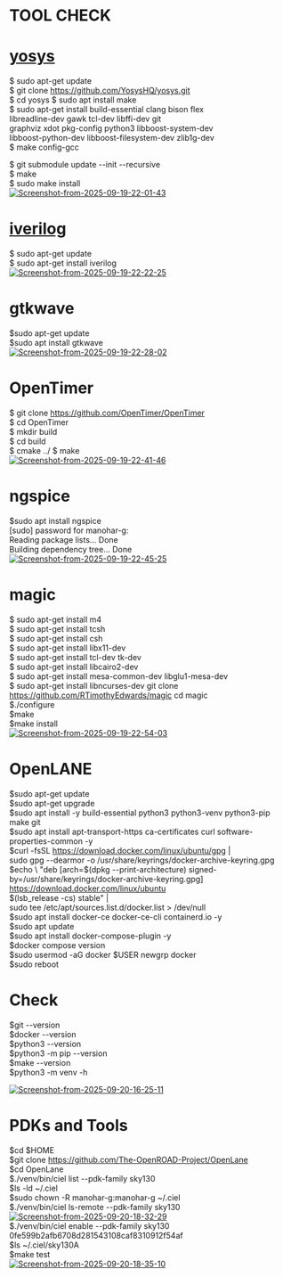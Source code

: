 # TOOL CHECK
# <u>yosys</u>
$ sudo apt-get update<br>
$ git clone https://github.com/YosysHQ/yosys.git<br>
$ cd yosys
$ sudo apt install make              <br>
$ sudo apt-get install build-essential clang bison flex \
    libreadline-dev gawk tcl-dev libffi-dev git \
    graphviz xdot pkg-config python3 libboost-system-dev \
    libboost-python-dev libboost-filesystem-dev zlib1g-dev<br>
$ make config-gcc<br>

$ git submodule update --init --recursive <br>
$ make <br>
$ sudo make install<br>
<a href="https://ibb.co/8ndMQqSG"><img src="https://i.ibb.co/BHrLYbSv/Screenshot-from-2025-09-19-22-01-43.png" alt="Screenshot-from-2025-09-19-22-01-43" border="0"></a><br />
# <u>iverilog</u>
$ sudo apt-get update<br>
$ sudo apt-get install iverilog<br>
<a href="https://ibb.co/h1nhWF1c"><img src="https://i.ibb.co/YTKYkBTX/Screenshot-from-2025-09-19-22-22-25.png" alt="Screenshot-from-2025-09-19-22-22-25" border="0"></a><br>
# gtkwave 

$sudo apt-get update<br>
$sudo apt install gtkwave <br>
<a href="https://imgbb.com/"><img src="https://i.ibb.co/Xx35s7Sv/Screenshot-from-2025-09-19-22-28-02.png" alt="Screenshot-from-2025-09-19-22-28-02" border="0"></a><br>
# OpenTimer
$ git clone https://github.com/OpenTimer/OpenTimer<br>
$ cd OpenTimer<br>
$ mkdir build<br>
$ cd build<br>
$ cmake ../
$ make <br>
<a href="https://ibb.co/Hf6RkHsv"><img src="https://i.ibb.co/21xRfkQ2/Screenshot-from-2025-09-19-22-41-46.png" alt="Screenshot-from-2025-09-19-22-41-46" border="0"></a><br>
# ngspice 
$sudo apt install ngspice<br>
[sudo] password for manohar-g: <br>
Reading package lists... Done<br>
Building dependency tree... Done<br>
<a href="https://ibb.co/bMS9cgw4"><img src="https://i.ibb.co/673CjR9K/Screenshot-from-2025-09-19-22-45-25.png" alt="Screenshot-from-2025-09-19-22-45-25" border="0"></a><br />
# magic
$ sudo apt-get install m4<br>
$ sudo apt-get install tcsh<br>
$ sudo apt-get install csh<br>
$ sudo apt-get install libx11-dev<br>
$ sudo apt-get install tcl-dev tk-dev<br>
$ sudo apt-get install libcairo2-dev<br>
$ sudo apt-get install mesa-common-dev libglu1-mesa-dev<br>
$ sudo apt-get install libncurses-dev
git clone https://github.com/RTimothyEdwards/magic
cd magic<br>
$./configure<br>
$make<br>
$make install <br>
<a href="https://ibb.co/ZpBRNknm"><img src="https://i.ibb.co/Rk3G7Vxy/Screenshot-from-2025-09-19-22-54-03.png" alt="Screenshot-from-2025-09-19-22-54-03" border="0"></a><br>

# OpenLANE
$sudo apt-get update<br>
$sudo apt-get upgrade<br>
$sudo apt install -y build-essential python3 python3-venv python3-pip make git<br> 
$sudo apt install apt-transport-https ca-certificates curl software-properties-common -y<br>
$curl -fsSL https://download.docker.com/linux/ubuntu/gpg | \
sudo gpg --dearmor -o /usr/share/keyrings/docker-archive-keyring.gpg<br>
$echo \
  "deb [arch=$(dpkg --print-architecture) signed-by=/usr/share/keyrings/docker-archive-keyring.gpg] \
  https://download.docker.com/linux/ubuntu \
  $(lsb_release -cs) stable" | \
  sudo tee /etc/apt/sources.list.d/docker.list > /dev/null<br>
$sudo apt install docker-ce docker-ce-cli containerd.io -y<br>
$sudo apt update<br>
$sudo apt install docker-compose-plugin -y<br>
$docker compose version<br>
$sudo usermod -aG docker $USER
newgrp docker<br>
$sudo reboot<br>



# Check 
$git --version<br>
$docker --version<br>
$python3 --version<br>
$python3 -m pip --version<br>
$make --version<br>
$python3 -m venv -h<br> 

<a href="https://ibb.co/DPRtZbNC"><img src="https://i.ibb.co/HLHVj20z/Screenshot-from-2025-09-20-16-25-11.png" alt="Screenshot-from-2025-09-20-16-25-11" border="0"></a><br>
# PDKs and Tools 
$cd $HOME<br>
$git clone https://github.com/The-OpenROAD-Project/OpenLane<br>
$cd OpenLane <br>
$./venv/bin/ciel list --pdk-family sky130<br>
$ls -ld ~/.ciel<br>
$sudo chown -R manohar-g:manohar-g ~/.ciel<br>
$./venv/bin/ciel ls-remote --pdk-family sky130<br>
<a href="https://ibb.co/tpzSSCbJ"><img src="https://i.ibb.co/9HhJJYqr/Screenshot-from-2025-09-20-18-32-29.png" alt="Screenshot-from-2025-09-20-18-32-29" border="0"></a><br />
$./venv/bin/ciel enable --pdk-family sky130 0fe599b2afb6708d281543108caf8310912f54af<br>
$ls ~/.ciel/sky130A<br>
$make test<br>
<a href="https://ibb.co/d4SGV6FT"><img src="https://i.ibb.co/LdMnc6mF/Screenshot-from-2025-09-20-18-35-10.png" alt="Screenshot-from-2025-09-20-18-35-10" border="0"></a><br>
